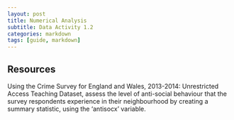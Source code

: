 ```yaml
---
layout: post
title: Numerical Analysis
subtitle: Data Activity 1.2
categories: markdown
tags: [guide, markdown]
---
```


## Resources

Using the Crime Survey for England and Wales, 2013-2014: Unrestricted Access Teaching Dataset, assess the level of anti-social behaviour that the survey respondents experience in their neighbourhood by creating a summary statistic, using the ‘antisocx’ variable.
